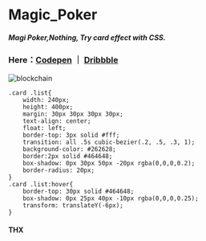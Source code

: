 # Magic_Poker

##### Magi Poker,Nothing, Try card effect with CSS.

### Here：[Codepen](https://codepen.io/owlling/pen/Bgvawv) ｜ [Dribbble](https://dribbble.com/shots/6754803-Magic-Poker)

![blockchain](https://cdn.dribbble.com/users/1048647/screenshots/6754803/magic_poker.gif "Magic_Poker")

```
.card .list{
	width: 240px;
	height: 400px;
	margin: 30px 30px 30px 30px;
	text-align: center;
	float: left;
	border-top: 3px solid #fff;
	transition: all .5s cubic-bezier(.2, .5, .3, 1);
	background-color: #262628;
	border:2px solid #464648;
	box-shadow: 0px 30px 50px -20px rgba(0,0,0,0.2);
	border-radius: 20px;
}
.card .list:hover{
	border-top: 30px solid #464648;
	box-shadow: 0px 25px 40px -10px rgba(0,0,0,0.25);
	transform: translateY(-6px);
}
```

#### THX
